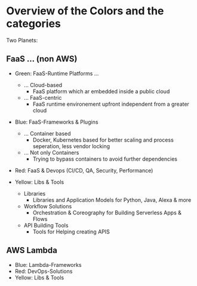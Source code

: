 # Overview of the Colors and the categories

Two Planets:

## FaaS ... (non AWS)
* Green: FaaS-Runtime Platforms ...
  * ... Cloud-based
    * FaaS platform which ar embedded inside a public cloud
  * ... FaaS-centric
    * FaaS runtime environement upfront independent from a greater cloud

* Blue: FaaS-Frameworks & Plugins
  * ... Container based
    * Docker, Kubernetes based for better scaling and process seperation, less vendor locking
  * ... Not only Containers
    * Trying to bypass containers to avoid further dependencies
    
 * Red: FaaS & Devops (CI/CD, QA, Security, Performance)
 
 * Yellow: Libs & Tools
   * Libraries
     * Libraries and Application Models for Python, Java, Alexa & more
   * Workflow Solutions
     * Orchestration & Coreography for Building Serverless Apps & Flows
   * API Building Tools
     * Tools for Helping creating APIS
 
## AWS Lambda
* Blue: Lambda-Frameworks
* Red: DevOps-Solutions
* Yellow: Libs & Tools
